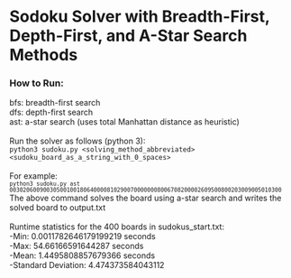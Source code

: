 # Sodoku Solver with Breadth-First, Depth-First, and A-Star Search Methods

### How to Run:
bfs: breadth-first search<br />
dfs: depth-first search<br />
ast: a-star search (uses total Manhattan distance as heuristic)<br /> <br />
Run the solver as follows (python 3):<br />  `python3 sudoku.py <solving_method_abbreviated> <sudoku_board_as_a_string_with_0_spaces>`
<br /> <br />
For example: <br />
<sub>`python3 sudoku.py ast 003020600900305001001806400008102900700000008006708200002609500800203009005010300`</sub>
<br />
The above command solves the board using a-star search and writes the solved board to output.txt
<br /> <br />
Runtime statistics for the 400 boards in sudokus_start.txt: <br />
        -Min: 0.0011782646179199219 seconds <br />
        -Max: 54.66166591644287 seconds <br />
        -Mean: 1.4495808857679366 seconds <br />
        -Standard Deviation: 4.474373584043112 <br />

